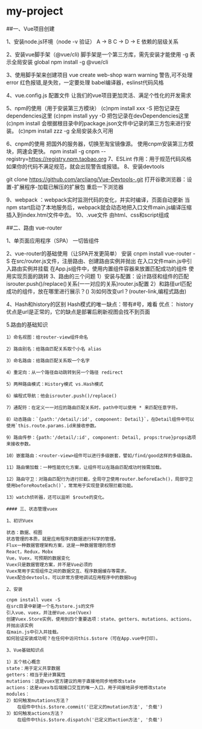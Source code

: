 # my-project
##一、Vue项目创建

1、安装node.js环境（node -v 验证）
	A -> B C -> D -> E 依赖的层级关系

2、安装vue脚手架（@vue/cli)
	脚手架是一个第三方库，需先安装才能使用
	-g 表示全局安装 global
    npm install -g @vue/cli

3、使用脚手架来创建项目
    vue create web-shop
	warn warning 警告,可不处理
	error 红色报错,是失败，一定要处理
    babel编译器，eslinst代码风格

4、vue.config.js 配置文件
	让我们的vue项目更加灵活、满足个性化的开发需求

5、npm的使用（用于安装第三方模块）
	(c)npm install xxx -S  把包记录在dependencies这里
	(c)npm install yyy -D  把包记录在devDependencies这里
	(c)npm install 会根据根目录中的package.json文件中记录的第三方包来进行安装。
	(c)npm install zzz -g  全局安装永久可用

6、cnpm的使用
	把国外的服务器，切换至淘宝镜像源。
	使用cnpm安装第三方模块，网速会更快。
	npm install -g cnpm --registry=https://registry.npm.taobao.org
7、ESLint
	作用：用于规范代码风格
	如果你的代码不满足规范，就会出现警告或报错。
8、安装devtools

git clone https://github.com/arcliang/Vue-Devtools-.git
	打开谷歌浏览器：设置-扩展程序-加载已解压的扩展包
	重启一下浏览器

9、webpack
	：webpack实时监测代码的变化，并实时编译，页面自动更新
	当npm start启动了本地服务后，webpack就会动态地把入口文件main.js编译压缩插入到index.html文件中去。
10、.vue文件
	由html、css和script组成

##二、路由 vue-router

1、单页面应用程序（SPA）
	一切皆组件

2、vue-router的基础使用（让SPA开发更简单）
	 安装 cnpm install vue-router -S
	 在src/router.js文件，注册路由、创建路由实例并抛出
	 在入口文件main.js中引入路由实例并挂载
	 在App.js组件中，使用内置组件<router-view></router-view>容器来放置匹配成功的组件
	 使用<router-link></router-link>实现页面的跳转
3、路由的三个问题
	1）安装与配置：设计路径和组件的匹配isrouter.push()/replace()关系(一一对应的关系)router.js配置
	2）和路径url匹配成功的组件，放在哪里进行展示？(<routr-view></router-view>)
	3)如何改变url？(router-link,编程式路由)
	
4、Hash和history的区别
	Hash模式的唯一缺点：带有#号，难看
	优点：
	history优点是url是正常的，它的缺点是部署后刷新视图会找不到页面
	
5.路由的基础知识

	1）命名视图：给router-view组件命名

	2）路由别名：给路由匹配关系取个小名 alias

	3）命名路由：给路由匹配关系取一个名字

	4）重定向：从一个路径自动跳转到另一个路径 redirect

	5）两种路由模式：History模式 vs.Hash模式

	6）编程式导航：他会isrouter.push()/replace()

	7）通配符：在定义一一对应的路由匹配关系时，path中可以使用 * 来匹配任意字符。

	8）动态路由：`{path:'/detail/:id', component: Detail}`，在Detail组件中可以使用`this.route.params.id来接收参数。

	9）路由传参：{path:'/detail/:id', component: Detail, props:true}props选项来接收参数。

	10）嵌套路由：<router-view>组件可以进行多级嵌套，譬如/find/good这样的多级路由。

	11）路由懒加载：一种性能优化方案，让组件可以在路由匹配成功时按需加载。

	12）路由守卫：对路由匹配行为进行拦截，全局守卫使用router.beforeEach()，局部守卫使用beforeRouteEach()`，常常用于实现登录权限拦截功能。

	13）watch侦听器，还可以监听 $route的变化。

	#### 三、状态管理vuex

	1、初识Vuex
	
	状态：数据、视图
	状态管理的本质，就是应用程序的数据进行科学的管理。
	Flux一种数据管理架构方案，这是一种数据管理的思想
	React，Redux，Mobx
	Vue，Vuex，可预期的数据变化
	Vuex只是数据管理方案，并不是Vue必须的
	Vuex常用于实现组件之间的数据交互、程序数据缓存等需求。
	Vuex配合devtools，可以非常方便地调试应用程序中的数据bug

	2、安装
	
	cnpm install vuex -S
	在src目录中新建一个名为store.js的文件
	引入vue、vuex，并注册Vue.use(Vuex)
	创建Vuex.Store实例，使用到四个重要选项：state、getters、mutations、actions，并抛出该实例
	在main.js中引入并挂载。
	如何验证安装成功呢？在任何中访问this.$store（可在App.vue中打印）。

	3、Vue基础知识点

	1）五个核心概念
	state：用于定义共享数据
	getters：相当于是计算属性
	mutations：这是vuex官方建议的用于直接地同步地修改state
	actions：这是vuex与后端接口交互的唯一入口，用于间接地异步地修改state
	modules：
	2）如何触发mutations方法？
		在组件中this.$store.commit('已定义的mutation方法', '负载')
	3）如何触发actions方法？
		在组件中this.$store.dispatch('已定义的action方法', '负载')


